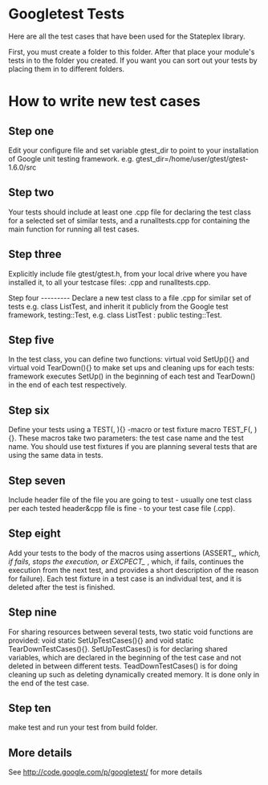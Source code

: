 Googletest Tests
================

Here are all the test cases that have been used for the Stateplex library.

First, you must create a folder to this folder. After that place your module's tests in to the folder you created. If you want you can sort out your tests by placing them in to different folders.

How to write new test cases
===========================
	
Step one
--------
Edit your configure file and set variable gtest_dir to point to your installation of Google unit testing framework. e.g. gtest_dir=/home/user/gtest/gtest-1.6.0/src
		
Step two
--------
Your tests should include at least one <testcase>.cpp file for declaring the test class for a selected set of similar tests, and a runalltests.cpp for containing the main function for running all test cases.

Step three
----------
Explicitly include file gtest/gtest.h, from your local drive where you have installed it, to all your testcase files: <testcase>.cpp and runalltests.cpp.
	
Step four
    ---------
Declare a new test class to a file <testcase>.cpp for similar set of tests e.g. class ListTest, and  inherit it publicly from the Google test framework, testing::Test, e.g.  class ListTest : public testing::Test.
    
Step five
---------
In the test class, you can define two functions: virtual void SetUp(){} and virtual void TearDown(){} to make set ups and cleaning ups for each tests: framework executes  SetUp() in the beginning of each test and TearDown() in the end of each test respectively.

Step six
--------
Define your tests using a TEST(<test case name>, <test name>){} -macro or test fixture macro TEST_F(<test case name>, <test name>){}. These macros take two parameters: the test case name and the test name. You should use test fixtures if you are planning several tests that are using the same data in tests.

Step seven
--------
Include header file of the file you are going to test - usually one test class per each tested header&cpp file is fine - to your test case file (<testcase>.cpp).

Step eight
--------
Add your tests to the body of the macros using assertions (ASSERT_*, which, if fails, stops the execution, or EXCPECT_* , which, if fails, continues the execution from the next test, and provides a short description of the reason for failure). Each test fixture in a test case is an individual test, and it is deleted after the test is finished.

Step nine
--------
For sharing resources between several tests, two static void functions are provided: void static SetUpTestCases(){} and void static TearDownTestCases(){}. SetUpTestCases() is for declaring shared variables, which are declared in the beginning of the test case and not deleted in between different tests. TeadDownTestCases() is for doing cleaning up such as deleting dynamically created memory. It is done only in the end of the test case.

Step ten
--------
make test and run your test from build folder.

More details
------------
See http://code.google.com/p/googletest/ for more details


